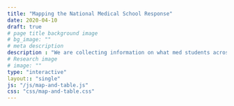 ```yaml
---
title: "Mapping the National Medical School Response"
date: 2020-04-10
draft: true
# page title background image
# bg_image: ""
# meta description
description : "We are collecting information on what med students across the U.S. and Canada are doing to mobilize their peers in the fight against COVID-19"
# Research image
# image: ""
type: "interactive"
layout:: "single"
js: "/js/map-and-table.js"
css: "css/map-and-table.css"
---
```


<div class="container-fluid">
    <div class="row">
        <div class="col-md-6 col-sm-12">
            <div id="map"></div>
        </div>
        <div class="col-md-6 col-sm-12">
            <div id="table"></div>
        </div>
    </div>
</div>
